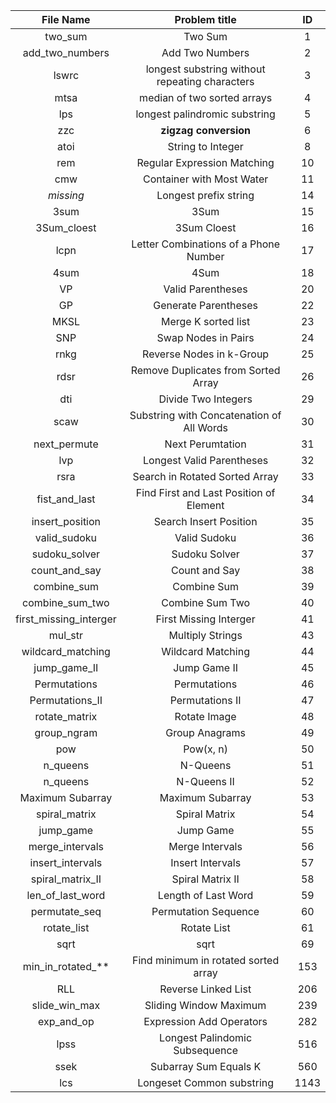 | File Name                 | Problem title                                     | ID    |
|:-------------:            |:-------------------------------------------------:|:-----:|
| two_sum                   | Two Sum                                           | 1     |
| add_two_numbers           | Add Two Numbers                                   | 2     |
| lswrc                     | longest substring without repeating characters    | 3     |
| mtsa                      | median of two sorted arrays                       | 4     |
| lps                       | longest palindromic substring                     | 5     |
| zzc                       | **zigzag conversion**                             | 6     |
| atoi                      | String to Integer                                 | 8     |
| rem                       | Regular Expression Matching                       | 10    |
| cmw                       | Container with Most Water                         | 11    |
| *missing*                 | Longest prefix string                             | 14    |
| 3sum                      | 3Sum                                              | 15    |
| 3Sum_cloest               | 3Sum Cloest                                       | 16    |
| lcpn                      | Letter Combinations of a Phone Number             | 17    |
| 4sum                      | 4Sum                                              | 18    |
| VP                        | Valid Parentheses                                 | 20    |
| GP                        | Generate Parentheses                              | 22    |
| MKSL                      | Merge K sorted list                               | 23    |
| SNP                       | Swap Nodes in Pairs                               | 24    |
| rnkg                      | Reverse Nodes in k-Group                          | 25    |
| rdsr                      | Remove Duplicates from Sorted Array               | 26    |
| dti                       | Divide Two Integers                               | 29    |
| scaw                      | Substring with Concatenation of All Words         | 30    |
| next_permute              | Next Perumtation                                  | 31    |
| lvp                       | Longest Valid Parentheses                         | 32    |
| rsra			            | Search in Rotated Sorted Array                    | 33    |
| fist_and_last             | Find First and Last Position of Element           | 34    |
| insert_position           | Search Insert Position                            | 35    |
| valid_sudoku              | Valid Sudoku                                      | 36    |
| sudoku_solver             | Sudoku Solver                                     | 37    |
| count_and_say             | Count and Say                                     | 38    |
| combine_sum               | Combine Sum                                       | 39    |
| combine_sum_two           | Combine Sum Two                                   | 40    |
| first_missing_interger    | First Missing Interger                            | 41    |
| mul_str                   | Multiply Strings                                  | 43    |
| wildcard_matching         | Wildcard Matching                                 | 44    |
| jump_game_II              | Jump Game II                                      | 45    |
| Permutations              | Permutations                                      | 46    |
| Permutations_II           | Permutations II                                   | 47    |
| rotate_matrix             | Rotate Image                                      | 48    |
| group_ngram               | Group Anagrams                                    | 49    |
| pow                       | Pow(x, n)                                         | 50    |
| n_queens                  | N-Queens                                          | 51    |
| n_queens                  | N-Queens II                                       | 52    |
| Maximum Subarray          | Maximum Subarray                                  | 53    |
| spiral_matrix             | Spiral Matrix                                     | 54    |
| jump_game                 | Jump Game                                         | 55    |
| merge_intervals           | Merge Intervals                                   | 56    |
| insert_intervals          | Insert Intervals                                  | 57    |
| spiral_matrix_II          | Spiral Matrix II                                  | 58    |
| len_of_last_word          | Length of Last Word                               | 59    |
| permutate_seq             | Permutation Sequence                              | 60    |
| rotate_list               | Rotate List                                       | 61    |
| sqrt                      | sqrt                                              | 69    |
| min_in_rotated_**         | Find minimum in rotated sorted array              | 153   |
| RLL                       | Reverse Linked List                               | 206   |
| slide_win_max             | Sliding Window Maximum                            | 239   |
| exp_and_op                | Expression Add Operators                          | 282   |
| lpss                      | Longest Palindomic Subsequence                    | 516   |
| ssek                      | Subarray Sum Equals K                             | 560   |
| lcs                       | Longeset Common substring                         | 1143  |
